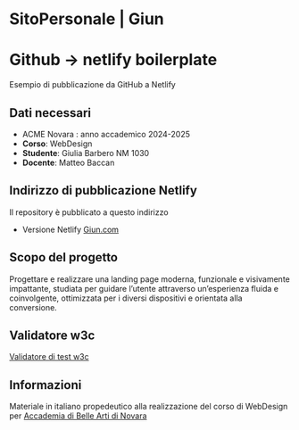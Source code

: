 # SitoPersonale | Giun
# Github -> netlify boilerplate

Esempio di pubblicazione da GitHub a Netlify

## Dati necessari

- ACME Novara : anno accademico 2024-2025
- __Corso__: WebDesign
- __Studente__: Giulia Barbero NM 1030
- __Docente__: Matteo Baccan

## Indirizzo di pubblicazione Netlify

Il repository è pubblicato a questo indirizzo 
- Versione Netlify [Giun.com](https:///webdesign-portfolio.netlify.app/)

## Scopo del progetto
Progettare e realizzare una landing page moderna, funzionale e visivamente impattante, studiata per guidare l’utente attraverso un’esperienza fluida e coinvolgente, ottimizzata per i diversi dispositivi e orientata alla conversione. 

## Validatore w3c
[Validatore di test w3c](https://validator.w3.org/nu/?doc=https%3A%2F%2Fgithub-netlify-boilerplate.netlify.app)

## Informazioni
Materiale in italiano propedeutico alla realizzazione del corso di WebDesign per [Accademia di Belle Arti di Novara](http://www.acmenovara.it/)
